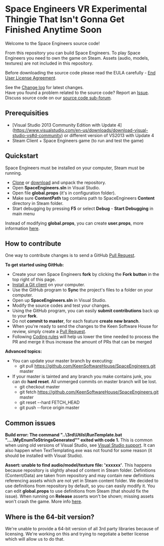 Space Engineers VR Experimental Thingie That Isn't Gonna Get Finished Anytime Soon
===============

Welcome to the Space Engineers source code! 

From this repository you can build Space Engineers. To play Space Engineers you need to own the game on Steam. Assets (audio, models, textures) are not included in this repository.

Before downloading the source code please read the EULA carefully - [End User License Agreement](https://github.com/KeenSoftwareHouse/SpaceEngineers/blob/master/EULA.txt).

See the [Change log](https://github.com/KeenSoftwareHouse/SpaceEngineers/wiki/Change-log) for latest changes.   
Have you found a problem related to the source code? Report an [Issue](https://github.com/KeenSoftwareHouse/SpaceEngineers/issues).   
Discuss source code on our [source code sub-forum](http://forum.keenswh.com/forums/source-code.423135/).

Prerequisities
--------------
- [Visual Studio 2013 Community Edition with Update 4] (https://www.visualstudio.com/en-us/downloads/download-visual-studio-vs#d-community) or different version of VS2013 with Update 4
- Steam Client + Space Engineers game (to run and test the game)

Quickstart
----------
Space Engineers must be installed on your computer, Steam must be running.

- [Clone](github-windows://openRepo/https://github.com/KeenSoftwareHouse/SpaceEngineers) or [download](https://github.com/KeenSoftwareHouse/SpaceEngineers/archive/master.zip) and unpack the repository.
- Open **SpaceEngineers.sln** in Visual Studio.
- Open file **global.props** (it's in configuration folder).
- Make sure **ContentPath** tag contains path to SpaceEngineers **Content** directory in Steam folder.
- Start debugging by pressing **F5** or select **Debug** - **Start Debugging** in main menu

Instead of modifying **global.props**, you can create **user.props**, more information [here](https://github.com/KeenSoftwareHouse/SpaceEngineers/wiki/Initial-setup).

How to contribute
-----------------

One way to contribute changes is to send a GitHub [Pull Request](https://help.github.com/articles/using-pull-requests).

**To get started using GitHub:**

- Create your own Space Engineers **fork** by clicking the __Fork button__ in the top right of this page.
- [Install a Git client](http://help.github.com/articles/set-up-git) on your computer.
- Use the GitHub program to **Sync** the project's files to a folder on your computer.
- Open up **SpaceEngineers.sln** in Visual Studio.
- Modify the source codes and test your changes.
- Using the GitHub program, you can easily **submit contributions** back up to your **fork**.
- Do not **commit to master**, for each feature **create new branch**.
- When you're ready to send the changes to the Keen Software House for review, simply create a [Pull Request](https://help.github.com/articles/using-pull-requests).
- Following [Coding rules](https://github.com/KeenSoftwareHouse/SpaceEngineers/wiki/Coding-rules) will help us lower the time needed to process the PR and merge it thus increase the amount of PRs that can be merged

**Advanced topics:**
- You can update your master branch by executing:
  - git pull https://github.com/KeenSoftwareHouse/SpaceEngineers.git master
- If your master is tainted and any branch you make contains junk, you can do **hard reset**. All unmerged commits on master branch will be lost.
  - git checkout master
  - git fetch https://github.com/KeenSoftwareHouse/SpaceEngineers.git master
  - git reset --hard FETCH_HEAD
  - git push --force origin master

Common issues
-------------
**Build error: The command "..\3rd\Utils\RunTemplate.bat "....\MyEnumToStringsGenerated"" exited with code 1.**
This is common when using old versions of Visual Studio, see [Visual Studio support](https://github.com/KeenSoftwareHouse/SpaceEngineers/wiki/Visual-Studio-support). It can also happen when  TextTemplating.exe was not found for some reason (it should be installed with Visual Studio).

**Assert: unable to find audio/model/texture file: 'xxxxxx'**.
This happens because repository is slightly ahead of content in Steam folder. Definitions (Content/Data) are taken from repository and may contain new definitions referencing assets which are not yet in Steam content folder. We decided to use definitions from repository by default, so you can easily modify it. You can edit **global.props** to use definitions from Steam (that should fix the issue). When running on **Release** asserts won't be shown; missing assets won't crash the game.  More info [here](https://github.com/KeenSoftwareHouse/SpaceEngineers/wiki/Initial-setup#setting-path-to-the-games-content).

Where is the 64-bit version?
------------------------

We're unable to provide a 64-bit version of all 3rd party libraries because of licensing. We're working on this and trying to negotiate a better license which will allow us to do that.
